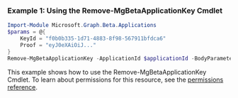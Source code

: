 ### Example 1: Using the Remove-MgBetaApplicationKey Cmdlet
```powershell
Import-Module Microsoft.Graph.Beta.Applications
$params = @{
	KeyId = "f0b0b335-1d71-4883-8f98-567911bfdca6"
	Proof = "eyJ0eXAiOiJ..."
}
Remove-MgBetaApplicationKey -ApplicationId $applicationId -BodyParameter $params
```
This example shows how to use the Remove-MgBetaApplicationKey Cmdlet.
To learn about permissions for this resource, see the [permissions reference](/graph/permissions-reference).
